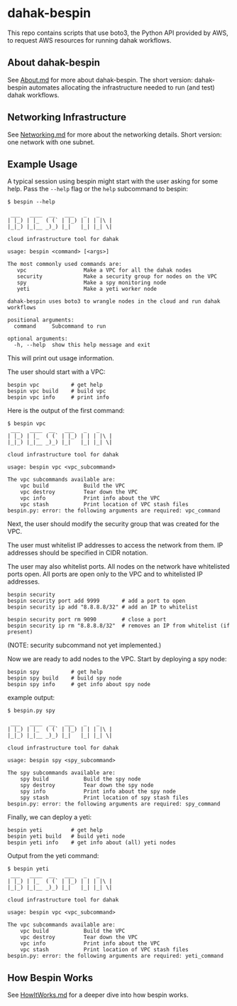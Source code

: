 # dahak-bespin

This repo contains scripts that use boto3, the Python API 
provided by AWS, to request AWS resources for running 
dahak workflows.

## About dahak-bespin

See [About.md](/About.md) for more about dahak-bespin.
The short version: dahak-bespin automates allocating
the infrastructure needed to run (and test) dahak workflows.

## Networking Infrastructure

See [Networking.md](/Networking.md) for more about the networking 
details. Short version: one network with one subnet.

## Example Usage

A typical session using bespin
might start with the user asking
for some help. Pass the `--help` flag
or the `help` subcommand to bespin:

```
$ bespin --help

 ___   ____  __   ___   _   _
| |_) | |_  ( (` | |_) | | | |\ |
|_|_) |_|__ _)_) |_|   |_| |_| \|

cloud infrastructure tool for dahak

usage: bespin <command> [<args>]

The most commonly used commands are:
   vpc                  Make a VPC for all the dahak nodes
   security             Make a security group for nodes on the VPC
   spy                  Make a spy monitoring node
   yeti                 Make a yeti worker node

dahak-bespin uses boto3 to wrangle nodes in the cloud and run dahak workflows

positional arguments:
  command     Subcommand to run

optional arguments:
  -h, --help  show this help message and exit
```

This will print out usage information.

The user should start with a VPC:

```
bespin vpc          # get help
bespin vpc build    # build vpc
bespin vpc info     # print info
```

Here is the output of the first command:

```
$ bespin vpc
 ___   ____  __   ___   _   _
| |_) | |_  ( (` | |_) | | | |\ |
|_|_) |_|__ _)_) |_|   |_| |_| \|

cloud infrastructure tool for dahak

usage: bespin vpc <vpc_subcommand>

The vpc subcommands available are:
    vpc build           Build the VPC
    vpc destroy         Tear down the VPC
    vpc info            Print info about the VPC
    vpc stash           Print location of VPC stash files
bespin.py: error: the following arguments are required: vpc_command
```

Next, the user should modify the security group 
that was created for the VPC. 

The user must whitelist IP addresses to access 
the network from them.
IP addresses should be specified in CIDR notation.

The user may also whitelist ports. 
All nodes on the network have whitelisted ports open.
All ports are open only to the VPC and to whitelisted 
IP addresses.

```
bespin security
bespin security port add 9999       # add a port to open
bespin security ip add "8.8.8.8/32" # add an IP to whitelist

bespin security port rm 9090        # close a port
bespin security ip rm "8.8.8.8/32"  # removes an IP from whitelist (if present)
```

(NOTE: security subcommand not yet implemented.)

Now we are ready to add nodes to the VPC.
Start by deploying a spy node:

```
bespin spy          # get help
bespin spy build    # build spy node
bespin spy info     # get info about spy node
```

example output:

```
$ bespin.py spy

 ___   ____  __   ___   _   _
| |_) | |_  ( (` | |_) | | | |\ |
|_|_) |_|__ _)_) |_|   |_| |_| \|

cloud infrastructure tool for dahak

usage: bespin spy <spy_subcommand>

The spy subcommands available are:
    spy build           Build the spy node
    spy destroy         Tear down the spy node
    spy info            Print info about the spy node
    spy stash           Print location of spy stash files
bespin.py: error: the following arguments are required: spy_command
```

Finally, we can deploy a yeti:

```
bespin yeti         # get help
bespin yeti build   # build yeti node
bespin yeti info    # get info about (all) yeti nodes
```

Output from the yeti command:

```
$ bespin yeti
 ___   ____  __   ___   _   _
| |_) | |_  ( (` | |_) | | | |\ |
|_|_) |_|__ _)_) |_|   |_| |_| \|

cloud infrastructure tool for dahak

usage: bespin vpc <vpc_subcommand>

The vpc subcommands available are:
    vpc build           Build the VPC
    vpc destroy         Tear down the VPC
    vpc info            Print info about the VPC
    vpc stash           Print location of VPC stash files
bespin.py: error: the following arguments are required: yeti_command
```

## How Bespin Works

See [HowItWorks.md](/HowItWorks.md)
for a deeper dive into how bespin works.

